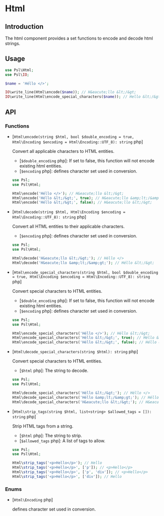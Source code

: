 # Html

## Introduction

The html component provides a set functions to encode and decode html strings.

## Usage

```php
use Psl\Html;
use Psl\IO;

$name = 'Héllo </>';

IO\write_line(Html\encode($name)); // H&eacute;llo &lt;/&gt;
IO\write_line(Html\encode_special_characters($name)); // Hello &lt;/&gt;
```

## API

### Functions

* [`Html\encode(string $html, bool $double_encoding = true, Html\Encoding $encoding = Html\Encoding::UTF_8): string` php]

  Convert all applicable characters to HTML entities.

  * [`$double_encoding` php]: If set to false, this function will not encode existing html entities.
  * [`$encoding` php]: defines character set used in conversion.

  ```php
  use Psl;
  use Psl\Html;

  Html\encode('Héllo </>'); // H&eacute;llo &lt;/&gt;
  Html\encode('Héllo &lt;/&gt;', true); // H&eacute;llo &amp;lt;/&amp;gt;
  Html\encode('Héllo &lt;/&gt;', false); // H&eacute;llo &lt;/&gt;
  ```

* [`Html\decode(string $html, Html\Encoding $encoding = Html\Encoding::UTF_8): string` php]

  Convert all HTML entities to their applicable characters.

  * [`$encoding` php]: defines character set used in conversion.

  ```php
  use Psl;
  use Psl\Html;

  Html\decode('H&eacute;llo &lt;/&gt;'); // Héllo </>
  Html\decode('H&eacute;llo &amp;lt;/&amp;gt;'); // Héllo &lt;/&gt;
  ```

* [`Html\encode_special_characters(string $html, bool $double_encoding = true, Html\Encoding $encoding = Html\Encoding::UTF_8): string` php]

  Convert special characters to HTML entities.

  * [`$double_encoding` php]: If set to false, this function will not encode existing html entities.
  * [`$encoding` php]: defines character set used in conversion.

  ```php
  use Psl;
  use Psl\Html;

  Html\encode_special_characters('Héllo </>'); // Héllo &lt;/&gt;
  Html\encode_special_characters('Héllo &lt;/&gt;', true); // Héllo &amp;lt;/&amp;gt;
  Html\encode_special_characters('Héllo &lt;/&gt;', false); // Héllo &lt;/&gt;
  ```

* [`Html\decode_special_characters(string $html): string` php]

  Convert special characters to HTML entities.

  * [`$html` php]: The string to decode.

  ```php
  use Psl;
  use Psl\Html;

  Html\decode_special_characters('Héllo &lt;/&gt;'); // Héllo </>
  Html\decode_special_characters('Héllo &amp;lt;/&amp;gt;'); // Héllo &lt;/&gt;
  Html\decode_special_characters('H&eacute;llo &lt;/&gt;'); // H&eacute;llo </>
  ```

* [`Html\strip_tags(string $html, list<string> $allowed_tags = []): string` php]

  Strip HTML tags from a string.

  * [`$html` php]: The string to strip.
  * [`$allowed_tags` php]: A list of tags to allow.

  ```php
  use Psl;
  use Psl\Html;

  Html\strip_tags('<p>Hello</p>'); // Hello
  Html\strip_tags('<p>Hello</p>', ['p']); // <p>Hello</p>
  Html\strip_tags('<p>Hello</p>', ['p', 'div']); // <p>Hello</p>
  Html\strip_tags('<p>Hello</p>', ['div']); // Hello
  ```

### Enums

  * [`Html\Encoding` php]

    defines character set used in conversion.
